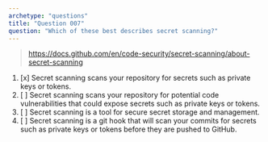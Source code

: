 ```yaml
---
archetype: "questions"
title: "Question 007"
question: "Which of these best describes secret scanning?"
---
```


> https://docs.github.com/en/code-security/secret-scanning/about-secret-scanning
1. [x] Secret scanning scans your repository for secrets such as private keys or tokens.
1. [ ] Secret scanning scans your repository for potential code vulnerabilities that could expose secrets such as private keys or tokens.
1. [ ] Secret scanning is a tool for secure secret storage and management.
1. [ ] Secret scanning is a git hook that will scan your commits for secrets such as private keys or tokens before they are pushed to GitHub.
